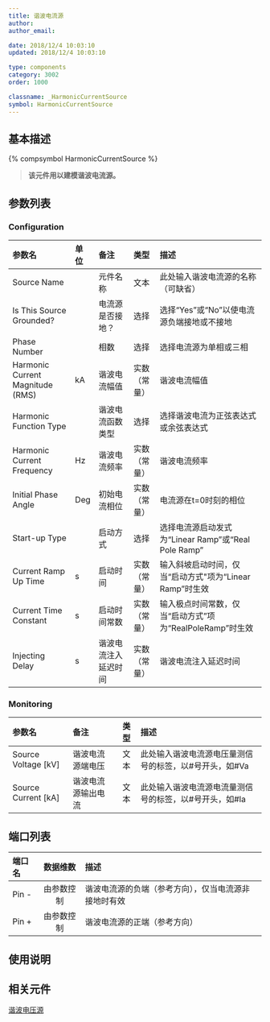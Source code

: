 ```yaml
---
title: 谐波电流源
author: 
author_email:

date: 2018/12/4 10:03:10
updated: 2018/12/4 10:03:10

type: components
category: 3002
order: 1000

classname: _HarmonicCurrentSource
symbol: HarmonicCurrentSource
---
```

## 基本描述
{% compsymbol HarmonicCurrentSource %}

> **该元件用以建模谐波电流源。**

## 参数列表
### Configuration
| 参数名 | 单位 | 备注 | 类型 | 描述 |
| :--- | :--- | :--- | :--: | :--- |
| Source Name |  | 元件名称 | 文本 | 此处输入谐波电流源的名称（可缺省） |
| Is This Source Grounded? |  | 电流源是否接地？ | 选择 | 选择“Yes”或“No”以使电流源负端接地或不接地 |
| Phase Number |  | 相数 | 选择 | 选择电流源为单相或三相 |
| Harmonic Current Magnitude (RMS) | kA |谐波电流幅值 | 实数（常量）| 谐波电流幅值 |
| Harmonic Function Type |  | 谐波电流函数类型 | 选择 | 选择谐波电流为正弦表达式或余弦表达式 |
| Harmonic Current Frequency | Hz | 谐波电流频率 | 实数（常量） | 谐波电流频率 |
| Initial Phase Angle | Deg | 初始电流相位 | 实数（常量） | 电流源在t=0时刻的相位 |
| Start-up Type |  | 启动方式 | 选择 | 选择电流源启动发式为“Linear Ramp”或“Real Pole Ramp” |
| Current Ramp Up Time | s | 启动时间 | 实数（常量） | 输入斜坡启动时间，仅当“启动方式"项为“Linear Ramp”时生效 |
| Current Time Constant | s | 启动时间常数 | 实数（常量） | 输入极点时间常数，仅当“启动方式”项为“RealPoleRamp”时生效 |
| Injecting Delay | s | 谐波电流注入延迟时间 | 实数（常量） | 谐波电流注入延迟时间 |

### Monitoring
| 参数名 | 备注 | 类型 | 描述 |
| :--- | :--- | :--: | :--- |
| Source Voltage \[kV\] | 谐波电流源端电压 | 文本 |  此处输入谐波电流源电压量测信号的标签，以#号开头，如#Va |
| Source Current \[kA\] | 谐波电流源输出电流 | 文本 | 此处输入谐波电流源电流量测信号的标签，以#号开头，如#Ia |

## 端口列表

| 端口名 | 数据维数 | 描述 |
| :--- | :--:  | :--- |
| Pin - | 由参数控制 |谐波电流源的负端（参考方向），仅当电流源非接地时有效 |
| Pin + | 由参数控制 |谐波电流源的正端（参考方向）|


## 使用说明


## 相关元件

[谐波电压源](comp_HarmonicVoltageSource.md)
